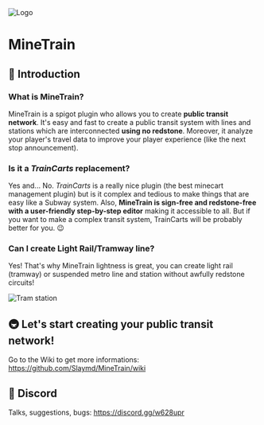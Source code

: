 <img src="https://i.goopics.net/Y8XqZ.png" alt="Logo"/>

# MineTrain

## :monorail: Introduction

### What is MineTrain?

MineTrain is a spigot plugin who allows you to create **public transit network**. It's easy and fast to create a public transit system with lines and stations which are interconnected **using no redstone**. Moreover, it analyze your player's travel data to improve your player experience (like the next stop announcement).

### Is it a *TrainCarts* replacement?

Yes and... No. *TrainCarts* is a really nice plugin (the best minecart management plugin) but is it complex and tedious to make things that are easy like a Subway system. Also, **MineTrain is sign-free and redstone-free with a user-friendly step-by-step editor** making it accessible to all. But if you want to make a complex transit system, TrainCarts will be probably better for you. :wink:

### Can I create Light Rail/Tramway line?

Yes! That's why MineTrain lightness is great, you can create light rail (tramway) or suspended metro line and station without awfully redstone circuits!

<img src="https://i.goopics.net/eRZ8j.jpg" alt="Tram station"/>

## :metro: Let's start creating your public transit network!

Go to the Wiki to get more informations: https://github.com/Slaymd/MineTrain/wiki

## :pencil: Discord

Talks, suggestions, bugs: https://discord.gg/w628upr
